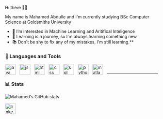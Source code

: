 Hi there 👋🏾

My name is Mahamed Abdulle and I'm currently studying BSc Computer Science at Goldsmiths University
- 👀 I’m interested in Machine Learning and Aritifical Inteligence
- 🌱 Learning is a journey, so I'm always learning something new
- 📚 Don't be shy to fix any of my mistakes, I'm still learning.**

### 🧰 Languages and Tools
<img align=left alt="java" width=35px style = "padding-right: 10px;" src="https://cdn.jsdelivr.net/gh/devicons/devicon/icons/java/java-original.svg"/>
<img align=left alt="js" width=35px style = "padding-right: 10px;" src="https://cdn.jsdelivr.net/gh/devicons/devicon/icons/javascript/javascript-original.svg"/>
<img align=left alt="html" width=35px style = "padding-right: 10px;" src="https://cdn.jsdelivr.net/gh/devicons/devicon/icons/html5/html5-original.svg"/>
<img align=left alt="css" width=35px style = "padding-right: 10px;" src="https://cdn.jsdelivr.net/gh/devicons/devicon/icons/css3/css3-original.svg"/>
<img align=left alt="sql" width=35px style = "padding-right: 10px;" src="https://cdn.jsdelivr.net/gh/devicons/devicon/icons/mysql/mysql-original.svg"/>
<img align=left alt="python" width=35px style = "padding-right: 10px;" src="https://cdn.jsdelivr.net/gh/devicons/devicon/icons/python/python-original.svg"/>
<img align=left alt="matlab" width=35px style = "padding-right: 10px;" src="https://cdn.jsdelivr.net/gh/devicons/devicon/icons/matlab/matlab-original.svg"/>


<br>

---



### 📊 Stats

![Mahamed's GitHub stats](https://github-readme-stats.vercel.app/api?username=mahamed-abdulle&show_icons=true&theme=gruvbox)


<a href="https://www.linkedin.com/in/mahamedabdulle/">
         <img alt="linkedin" title="Connect with me on LinkedIn!" width=35px src="https://cdn.jsdelivr.net/gh/devicons/devicon/icons/linkedin/linkedin-original.svg"/></a> 
<!---
mahamed-abdulle/mahamed-abdulle is a ✨ special ✨ repository because its `README.md` (this file) appears on your GitHub profile.
You can click the Preview link to take a look at your changes.
--->
